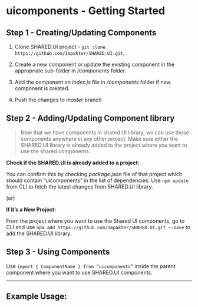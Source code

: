 # uicomponents - Getting Started

## Step 1 - Creating/Updating Components

1. Clone SHARED.UI project - `git clone https://github.com/Impakter/SHARED.UI.git`.

1. Create a new component or update the existing component in the appropriate sub-folder in _/components_ folder.

1. Add the component on _index.js_ file in _/components_ folder if new component is created.

1. Push the changes to _master_ branch


## Step 2 - Adding/Updating Component library

> Now that we have components in shared UI library, we can use those components anywhere in any other project. Make sure either the SHARED.UI library is already added to the project where you want to use the shared components.


**Check if the SHARED.UI is already added to  a project:**

You can confirm this by checking _package.json_ file of that project which should contain “uicomponents” in the list of dependencies.
Use `npm update` from CLI to fetch the latest changes from SHARED.UI library.

(or)

**If it’s a New Project:**

From the project where you want to use the Shared UI components, go to CLI and use 
`npm add https://github.com/Impakter/SHARED.UI.git —-save` to add the SHARED.UI library.





## Step 3 - Using Components
Use `import { ComponentName } from “uicomponents”` inside the parent component where you want to use SHARED.UI components.


***

## Example Usage:


